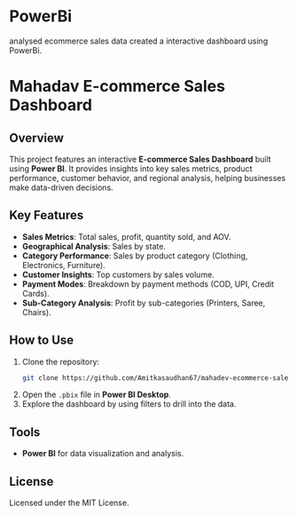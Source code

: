 # PowerBi
analysed ecommerce sales data created a interactive dashboard using PowerBi.

# Mahadav E-commerce Sales Dashboard

## Overview
This project features an interactive **E-commerce Sales Dashboard** built using **Power BI**. It provides insights into key sales metrics, product performance, customer behavior, and regional analysis, helping businesses make data-driven decisions.

## Key Features
- **Sales Metrics**: Total sales, profit, quantity sold, and AOV.
- **Geographical Analysis**: Sales by state.
- **Category Performance**: Sales by product category (Clothing, Electronics, Furniture).
- **Customer Insights**: Top customers by sales volume.
- **Payment Modes**: Breakdown by payment methods (COD, UPI, Credit Cards).
- **Sub-Category Analysis**: Profit by sub-categories (Printers, Saree, Chairs).

## How to Use
1. Clone the repository:
   ```bash
   git clone https://github.com/Amitkasaudhan67/mahadev-ecommerce-sales-dashboard.git
   ```
2. Open the `.pbix` file in **Power BI Desktop**.
3. Explore the dashboard by using filters to drill into the data.

## Tools
- **Power BI** for data visualization and analysis.

## License
Licensed under the MIT License.

